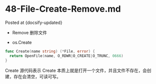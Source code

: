 # 48-File-Create-Remove.md
Posted at {docsify-updated}

- Remove
删除文件


- os.Create

```go
func Create(name string) (*File, error) {
  return OpenFile(name, O_RDWR|O_CREATE|O_TRUNC, 0666)
}
```

Create 源代码表示 Create 本质上就是打开一个文件，并且文件不存在，会创建，存在会清空，可读可写。

